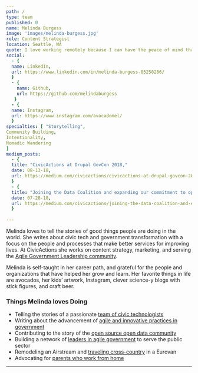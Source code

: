 ```yaml
---
path: /
type: team
published: 0
name: Melinda Burgess
image: 'images/melinda-burgess.jpg'
role: Content Strategist
location: Seattle, WA
quote: I love working remotely because I can have the peace of mind that comes with a secure career, while still pursuing radical dreams.
social: 
  - {
  name: LinkedIn,
  url: https://www.linkedin.com/in/melinda-burgess-03250286/
  }
  - {
    name: Github,
    url: https://github.com/melindaburgess
   }
  - {
  name: Instagram,
  url: https://www.instagram.com/avacadomel/
  }
specialties: [ "Storytelling",
Community Building,
Intentionality,
Nomadic Wandering
]
medium_posts: 
  - {
  title: "CivicActions at Drupal GovCon 2018,"
  date: 08-13-18,
  url: https://medium.com/civicactions/civicactions-at-drupal-govcon-2018-f1075c4d803
  }
  - {
  title: "Joining the Data Coalition and expanding our commitment to open data,"
  date: 07-28-18,
  url: https://medium.com/civicactions/joining-the-data-coalition-and-expanding-our-commitment-to-open-data-383f72937666
  }
  
---
```


Melinda loves to tell the stories of good things people are doing in the world. She writes about civic tech and government transformation with a focus on the people and processes that make better services for improving lives. At CivicActions she works on content strategy, marketing, and serving the [Agile Government Leadership community](https://www.agilegovleaders.org/).  

Melinda is self-taught in her career path, and grateful for the people and organizations that have helped her grow and learn. Her favorite things in life are avocados, her kids’ artwork, Instagram, clever science-y blogs with stick figures, and craft beer.


### Things Melinda loves Doing
* Telling the stories of a passionate [team of civic technologists](https://medium.com/civicactions)
* Writing about the advancement of [agile and innovative practices in government](https://medium.com/agile-government-leadership)
* Contributing to the story of the [open source open data community](https://medium.com/dkan-blog)
* Building a network of [leaders in agile government](https://www.agilegovleaders.org/) to serve the public sector
* Remodeling an Airstream and [traveling cross-country](https://www.instagram.com/openairfamily/) in a Eurovan
* Advocating for [parents who work from home](https://docs.google.com/presentation/d/1NowRTl82uHlnhvQoRL7zw9E0Rhhh8xen3jd9M_E5u30/edit#slide=id.gb3711abec_1_2)

-----------------------------------
